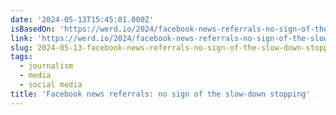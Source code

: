 ```yaml
---
date: '2024-05-13T15:45:01.000Z'
isBasedOn: 'https://werd.io/2024/facebook-news-referrals-no-sign-of-the-slow-down-stopping'
link: 'https://werd.io/2024/facebook-news-referrals-no-sign-of-the-slow-down-stopping'
slug: 2024-05-13-facebook-news-referrals-no-sign-of-the-slow-down-stopping
tags:
  - journalism
  - media
  - social media
title: 'Facebook news referrals: no sign of the slow-down stopping'
---
```

 
